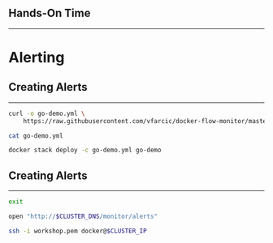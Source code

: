 ## Hands-On Time

---

# Alerting


## Creating Alerts

---

```bash
curl -o go-demo.yml \
    https://raw.githubusercontent.com/vfarcic/docker-flow-monitor/master/stacks/go-demo-alert.yml

cat go-demo.yml

docker stack deploy -c go-demo.yml go-demo
```


## Creating Alerts

---

```bash
exit

open "http://$CLUSTER_DNS/monitor/alerts"

ssh -i workshop.pem docker@$CLUSTER_IP
```


<!-- .slide: data-background="img/alerts-exporters-fire-diag.png" data-background-size="contain" -->
